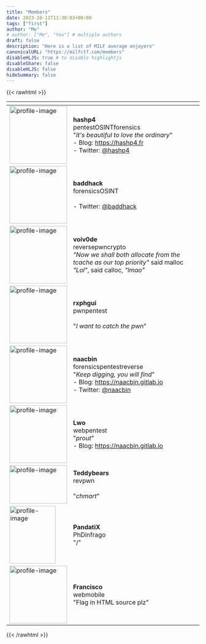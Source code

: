 ```yaml
---
title: "Members"
date: 2023-10-11T11:30:03+00:00
tags: ["first"]
author: "Me"
# author: ["Me", "You"] # multiple authors
draft: false
description: "Here is a list of MILF average enjoyers"
canonicalURL: "https://milfctf.com/members"
disableHLJS: true # to disable highlightjs
disableShare: false
disableHLJS: false
hideSummary: false
---
```


{{< rawhtml >}}
<table>
  <thead>
    <tr>
      <th> </th>
      <th> </th>
    </tr>
  </thead>
  <tbody>
    <tr>
      <td><img src="hashp4.jpg" width=150px height=150px alt="profile-image" /></td>
      <td><strong>hashp4</strong><br /><span class="tag tag-pentest tag-lg">pentest</span><span class="tag tag-osint tag-lg">OSINT</span><span class="tag tag-forensics tag-lg">forensics</span><br />"<i>It's beautiful to love the ordinary</i>"<br />- Blog: <a href="https://hashp4.fr">https://hashp4.fr</a><br />- Twitter: <a href="https://x.com/hashp4_">@hashp4</a></td>
    </tr>
    <tr>
      <td><img src="baddhack.png" width=150px height=150px alt="profile-image" /></td>
      <td><strong>baddhack</strong><br /><span class="tag tag-forensics tag-lg">forensics</span><span class="tag tag-osint tag-lg">OSINT</span><br /><br />- Twitter: <a href="https://x.com/baddhack">@baddhack</a></td>
    </tr>
    <tr>
      <td><img src="voiv0de.jpg" width=150px height=150px alt="profile-image" /></td>
      <td><strong>voiv0de</strong><br /><span class="tag tag-reverse tag-lg">reverse</span><span class="tag tag-pwn tag-lg">pwn</span><span class="tag tag-crypto tag-lg">crypto</span><br /><i>"Now we shall both allocate from the tcache as our top priority"</i> said malloc<br /><i>"Lol"</i>, said calloc, <i>"lmao"</i></td>
    </tr>
    <tr>
      <td><img src="rxphgui.jpg" width=150px height=150px alt="profile-image" /></td>
      <td><strong>rxphgui</strong><br /><span class="tag tag-pwn tag-lg">pwn</span><span class="tag tag-pentest tag-lg">pentest</span><br /><br />"<i>I want to catch the pwn</i>"</td>
    </tr>
    <tr>
      <td><img src="naacbin.png" width=150px height=150px alt="profile-image" /></td>
      <td><strong>naacbin</strong><br /><span class="tag tag-forensics tag-lg">forensics</span><span class="tag tag-pentest tag-lg">pentest</span><span class="tag tag-reverse tag-lg">reverse</span><br />"<i>Keep digging, you will find</i>"<br />- Blog: <a href="https://naacbin.gitlab.io/">https://naacbin.gitlab.io</a><br />- Twitter: <a href="https://twitter.com/naacbin">@naacbin</a></td>
    </tr>
    <tr>
      <td><img src="lwo.png" width=150px height=150px alt="profile-image" /></td>
      <td><strong>Lwo</strong><br /><span class="tag tag-web tag-lg">web</span><span class="tag tag-pentest tag-lg">pentest</span><br />"<i>prout</i>"<br />- Blog: <a href="https://lwooo.gitlab.io/">https://naacbin.gitlab.io</a></td>
    </tr>
    <tr>
      <td><img src="teddybears.gif" width=150px height=100px alt="profile-image" /></td>
      <td><strong>Teddybears</strong><br /><span class="tag tag-reverse tag-lg">rev</span><span class="tag tag-pwn tag-lg">pwn</span><br /><br />"<i>chmart</i>"</td>
    </tr>
    <tr>
      <td><img src="default.png" width=120px height=150px alt="profile-image" /></td>
      <td><strong>PandatiX</strong><br /><span class="tag tag-phd tag-lg">PhD</span><span class="tag tag-infra tag-lg">infra</span><span class="tag tag-go tag-lg">go</span><br />"/"</td>
    </tr>
    <tr>
      <td><img src="francisco.png" width=150px height=150px alt="profile-image" /></td>
      <td><strong>Francisco</strong><br /><span class="tag tag-web tag-lg">web</span><span class="tag tag-mobile tag-lg">mobile</span><br />"Flag in HTML source plz"</td>
    </tr>
  </tbody>
</table>
{{< /rawhtml >}}